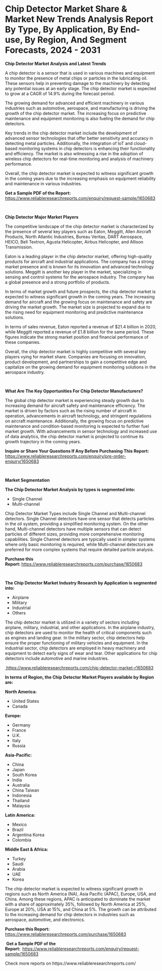 <p><h1>Chip Detector Market Share & Market New Trends Analysis Report By Type, By Application, By End-use, By Region, And Segment Forecasts, 2024 - 2031</h1></p><p><strong>Chip Detector Market Analysis and Latest Trends</strong></p>
<p><p>A chip detector is a sensor that is used in various machines and equipment to monitor the presence of metal chips or particles in the lubricating oil. These sensors help in preventing damage to the machinery by detecting any potential issues at an early stage. The chip detector market is expected to grow at a CAGR of 14.9% during the forecast period.</p><p>The growing demand for advanced and efficient machinery in various industries such as automotive, aerospace, and manufacturing is driving the growth of the chip detector market. The increasing focus on predictive maintenance and equipment monitoring is also fueling the demand for chip detectors.</p><p>Key trends in the chip detector market include the development of advanced sensor technologies that offer better sensitivity and accuracy in detecting metal particles. Additionally, the integration of IoT and cloud-based monitoring systems in chip detectors is enhancing their functionality and efficiency. The market is also witnessing a rise in the adoption of wireless chip detectors for real-time monitoring and analysis of machinery performance.</p><p>Overall, the chip detector market is expected to witness significant growth in the coming years due to the increasing emphasis on equipment reliability and maintenance in various industries.</p></p>
<p><strong>Get a Sample PDF of the Report:&nbsp;</strong> <a href="https://www.reliableresearchreports.com/enquiry/request-sample/1650683">https://www.reliableresearchreports.com/enquiry/request-sample/1650683</a></p>
<p>&nbsp;</p>
<p><strong>Chip Detector Major Market Players</strong></p>
<p><p>The competitive landscape of the chip detector market is characterized by the presence of several key players such as Eaton, Meggitt, Allen Aircraft Products, North Atlantic Industries, Bureau Veritas, DART Aerospace, HEICO, Bell Textron, Agusta Helicopter, Airbus Helicopter, and Allison Transmission.</p><p>Eaton is a leading player in the chip detector market, offering high-quality products for aircraft and industrial applications. The company has a strong market presence and is known for its innovation and advanced technology solutions. Meggitt is another key player in the market, specializing in sensing and control systems for the aerospace industry. The company has a global presence and a strong portfolio of products.</p><p>In terms of market growth and future prospects, the chip detector market is expected to witness significant growth in the coming years. The increasing demand for aircraft and the growing focus on maintenance and safety are driving the market growth. The market size is projected to expand due to the rising need for equipment monitoring and predictive maintenance solutions.</p><p>In terms of sales revenue, Eaton reported a revenue of $21.4 billion in 2020, while Meggitt reported a revenue of £1.8 billion for the same period. These figures indicate the strong market position and financial performance of these companies.</p><p>Overall, the chip detector market is highly competitive with several key players vying for market share. Companies are focusing on innovation, product development, and partnerships to gain a competitive edge and capitalize on the growing demand for equipment monitoring solutions in the aerospace industry.</p></p>
<p>&nbsp;</p>
<p><strong>What Are The Key Opportunities For Chip Detector Manufacturers?</strong></p>
<p><p>The global chip detector market is experiencing steady growth due to increasing demand for aircraft safety and maintenance efficiency. The market is driven by factors such as the rising number of aircraft in operation, advancements in aircraft technology, and stringent regulations on aircraft maintenance. Additionally, the growing focus on predictive maintenance and condition-based monitoring is expected to further fuel market growth. With advancements in sensor technology and increased use of data analytics, the chip detector market is projected to continue its growth trajectory in the coming years.</p></p>
<p><strong>Inquire or Share Your Questions If Any Before Purchasing This Report:</strong> <a href="https://www.reliableresearchreports.com/enquiry/pre-order-enquiry/1650683">https://www.reliableresearchreports.com/enquiry/pre-order-enquiry/1650683</a></p>
<p>&nbsp;</p>
<p><strong>Market Segmentation</strong></p>
<p><strong>The Chip Detector Market Analysis by types is segmented into:</strong></p>
<p><ul><li>Single Channel</li><li>Multi-channel</li></ul></p>
<p><p>Chip Detector Market Types include Single Channel and Multi-channel detectors. Single Channel detectors have one sensor that detects particles in the oil system, providing a simplified monitoring system. On the other hand, Multi-channel detectors have multiple sensors that can detect particles of different sizes, providing more comprehensive monitoring capabilities. Single Channel detectors are typically used in simpler systems where only basic monitoring is required, while Multi-channel detectors are preferred for more complex systems that require detailed particle analysis.</p></p>
<p><strong>Purchase this Report:&nbsp;</strong><a href="https://www.reliableresearchreports.com/purchase/1650683">https://www.reliableresearchreports.com/purchase/1650683</a></p>
<p>&nbsp;</p>
<p><strong>The Chip Detector Market Industry Research by Application is segmented into:</strong></p>
<p><ul><li>Airplane</li><li>Military</li><li>Industrial</li><li>Others</li></ul></p>
<p><p>The chip detector market is utilized in a variety of sectors including airplane, military, industrial, and other applications. In the airplane industry, chip detectors are used to monitor the health of critical components such as engines and landing gear. In the military sector, chip detectors help ensure the proper functioning of military vehicles and equipment. In the industrial sector, chip detectors are employed in heavy machinery and equipment to detect early signs of wear and tear. Other applications for chip detectors include automotive and marine industries.</p></p>
<p><a href="https://www.reliableresearchreports.com/chip-detector-market-r1650683">&nbsp;https://www.reliableresearchreports.com/chip-detector-market-r1650683</a></p>
<p><strong>In terms of Region, the Chip Detector Market Players available by Region are:</strong></p>
<p>
    <p> <strong> North America: </strong>
        <ul>
            <li>United States</li>
            <li>Canada</li>
        </ul>
        </p> 
    <p> <strong> Europe: </strong>
        <ul>
            <li>Germany</li>
            <li>France</li>
            <li>U.K.</li>
            <li>Italy</li>
            <li>Russia</li>
        </ul>
        </p> 
    <p> <strong> Asia-Pacific: </strong>
        <ul>
            <li>China</li>
            <li>Japan</li>
            <li>South Korea</li>
            <li>India</li>
            <li>Australia</li>
            <li>China Taiwan</li>
            <li>Indonesia</li>
            <li>Thailand</li>
            <li>Malaysia</li>
        </ul>
        </p> 
    <p> <strong> Latin America: </strong>
        <ul>
            <li>Mexico</li>
            <li>Brazil</li>
            <li>Argentina Korea</li>
            <li>Colombia</li>
        </ul>
        </p> 
    <p> <strong> Middle East & Africa: </strong>
        <ul>
            <li>Turkey</li>
            <li>Saudi</li>
            <li>Arabia</li>
            <li>UAE</li>
            <li>Korea</li>
        </ul>
    </p>
    </p>
<p><p>The chip detector market is expected to witness significant growth in regions such as North America (NA), Asia Pacific (APAC), Europe, USA, and China. Among these regions, APAC is anticipated to dominate the market with a share of approximately 35%, followed by North America at 25%, Europe at 20%, USA at 15%, and China at 5%. The growth can be attributed to the increasing demand for chip detectors in industries such as aerospace, automotive, and electronics.</p></p>
<p><strong>Purchase this Report: </strong><a href="https://www.reliableresearchreports.com/purchase/1650683">https://www.reliableresearchreports.com/purchase/1650683</a></p>
<p>&nbsp;<strong>Get a Sample PDF of the Report:&nbsp;&nbsp;</strong><a href="https://www.reliableresearchreports.com/enquiry/request-sample/1650683">https://www.reliableresearchreports.com/enquiry/request-sample/1650683</a></p>
<p><strong></strong></p>
<p>Check more reports on https://www.reliableresearchreports.com/</p>